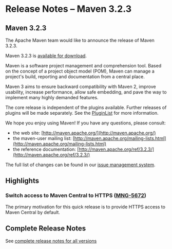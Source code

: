 # Release Notes &#x2013; Maven 3.2.3

<!--
Licensed to the Apache Software Foundation (ASF) under one
or more contributor license agreements.  See the NOTICE file
distributed with this work for additional information
regarding copyright ownership.  The ASF licenses this file
to you under the Apache License, Version 2.0 (the
"License"); you may not use this file except in compliance
with the License.  You may obtain a copy of the License at

http://www.apache.org/licenses/LICENSE-2.0

Unless required by applicable law or agreed to in writing,
software distributed under the License is distributed on an
"AS IS" BASIS, WITHOUT WARRANTIES OR CONDITIONS OF ANY
KIND, either express or implied.  See the License for the
specific language governing permissions and limitations
under the License.
-->

## Maven 3.2.3

The Apache Maven team would like to announce the release of Maven 3.2.3.

Maven 3.2.3 is [available for download][0].

Maven is a software project management and comprehension tool. Based on the concept of a project object model
(POM), Maven can manage a project's build, reporting and documentation from a central place.

Maven 3 aims to ensure backward compatibility with Maven 2, improve usability, increase performance, allow safe embedding, and pave the way to implement many highly demanded features.

The core release is independent of the plugins available. Further releases of plugins will be made separately.
See the [PluginList][1] for more information.

We hope you enjoy using Maven! If you have any questions, please consult:

- the web site: [http://maven.apache.org/](http://maven.apache.org/)
- the maven-user mailing list: [http://maven.apache.org/mailing-lists.html](http://maven.apache.org/mailing-lists.html)
- the reference documentation: [http://maven.apache.org/ref/3.2.3/](http://maven.apache.org/ref/3.2.3/)

The full list of changes can be found in our [issue management system][4].

## Highlights

### Switch access to Maven Central to HTTPS ([MNG-5672][MNG-5672])

The primary motivation for this quick release is to provide HTTPS access to Maven Central by default.

## Complete Release Notes

See [complete release notes for all versions][5]

[0]: ../../download.html
[1]: ../../plugins/index.html
[2]: http://maven.apache.org/
[4]: https://issues.apache.org/jira/secure/ReleaseNote.jspa?projectId=12316922&amp;version=12330187
[5]: ../../docs/history.html
[MNG-5672]: https://issues.apache.org/jira/browse/MNG-5672
[MNG-4565]: https://issues.apache.org/jira/browse/MNG-4565
[MNG-5346]: https://issues.apache.org/jira/browse/MNG-5346
[MNG-5452]: https://issues.apache.org/jira/browse/MNG-5452
[MNG-5639]: https://issues.apache.org/jira/browse/MNG-5639

